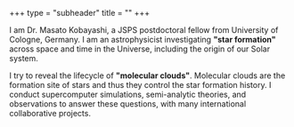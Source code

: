 +++
type = "subheader"
title = ""
+++

I am Dr. Masato Kobayashi, a JSPS postdoctoral fellow from University of Cologne, Germany.
I am an astrophysicist investigating **"star formation"** across space and time in the Universe, including the origin of our Solar system. 

I try to reveal the lifecycle of **"molecular clouds"**. Molecular clouds are the formation site of stars and thus they control the star formation history.
I conduct supercomputer simulations, semi-analytic theories, and observations to answer these questions, with many international collaborative projects.
<!-- Let me tell you something my friend. hope is a dangerous thing. hope can drive a man insane. you [measure](/about) yourself by the people who measure themselves by you. it only took me [six days](/sidebar-right). -->
